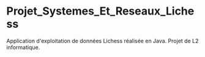 # Projet_Systemes_Et_Reseaux_Lichess
Application d'exploitation de données Lichess réalisée en Java. Projet de L2 informatique.

